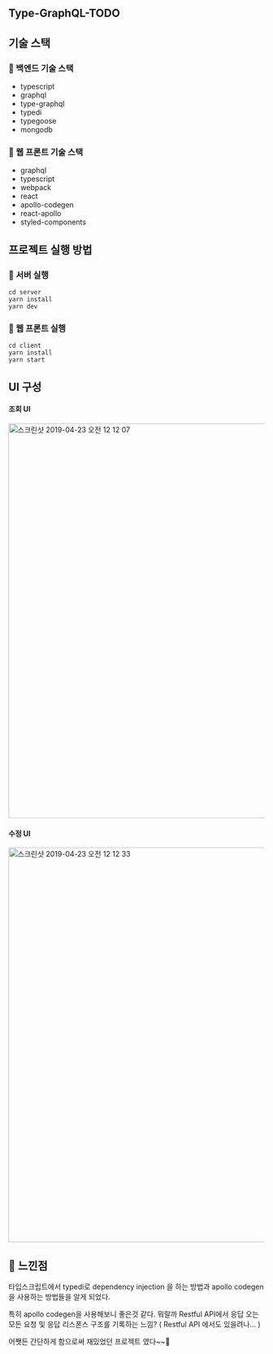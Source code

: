 ## Type-GraphQL-TODO



## 기술 스택

### 🍰 백엔드 기술 스택

- typescript
- graphql
- type-graphql
- typedi
- typegoose
- mongodb



### 🌼 웹 프론트 기술 스택

- graphql
- typescript
- webpack
- react
- apollo-codegen
- react-apollo
- styled-components



## 프로젝트 실행 방법

### 🌈 서버 실행

```
cd server
yarn install
yarn dev
```



### 🌷 웹 프론트 실행

```
cd client
yarn install
yarn start
```



## UI 구성

#### 조회 UI

<img width="777" alt="스크린샷 2019-04-23 오전 12 12 07" src="https://user-images.githubusercontent.com/26565116/56507529-8e482480-655c-11e9-80b6-fda96e8c189d.png">

#### 수정 UI

<img width="777" alt="스크린샷 2019-04-23 오전 12 12 33" src="https://user-images.githubusercontent.com/26565116/56507531-8f795180-655c-11e9-9e74-b69cec8fccb6.png">



## 🤩 느낀점

타입스크립트에서 typedi로 dependency injection 을 하는 방법과 apollo codegen을 사용하는 방법들을 알게 되었다.

특히 apollo codegen을 사용해보니 좋은것 같다. 뭐랄까 Restful API에서 응답 오는 모든 요청 및 응답 리스폰스 구조를 기록하는 느낌?  ( Restful API 에서도 있을려나… )

어쨋든 간단하게 함으로써 재밌었던 프로젝트 였다~~🦄

